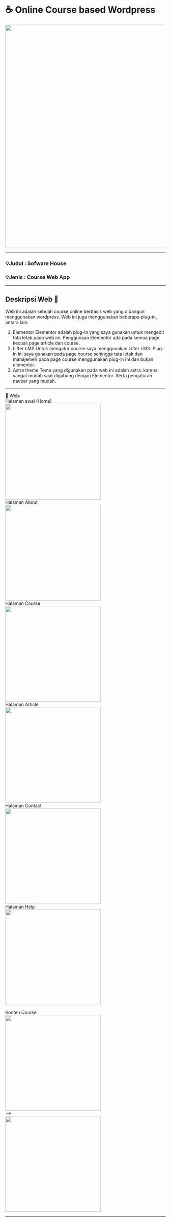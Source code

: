 # ☕️ Online Course based Wordpress
    

<img src="Screenshot/Software-House.png" width="700">

****
### 💡Judul : Sofware House 
### 💡Jenis : Course Web App 
****

## Deskripsi Web 📌 
Web ini adalah sebuah course online berbasis web yang dibangun menggunakan wordpress.
Web ini juga menggunakan beberapa plug-in, antara lain:
1. Elementor
  Elementor adalah plug-in yang saya gunakan untuk mengedit tata letak pada web ini.
  Penggunaan Elementor ada pada semua page kecuali page article dan course.
2. Lifter LMS
  Untuk mengatur course saya menggunakan Lifter LMS. Plug-in ini saya gunakan pada page course
  sehingga tata letak dan manajemen pada page course menggunakan plug-in ini dan bukan elementor.
3. Astra theme
  Tema yang digunakan pada web ini adalah astra. karena sangat mudah saat digabung dengan Elementor.
  Serta pengaturan navbar yang mudah.


****  
📗 Web:  
  Halaman awal (Home)<br>
  <img src="Screenshot/Software-House-Home.png" width="300"><br>
  Halaman About<br>
  <img src="Screenshot/Software-House-About.png" width="300"><br>
  Halaman Course<br>
  <img src="Screenshot/Software-House-Course.png" width="300"><br>
  Halaman Article<br>
  <img src="Screenshot/Software-House-Article.png" width="300"><br>
  Halaman Contact<br>
  <img src="Screenshot/Software-House-Contact.png" width="300"><br>
  Halaman Help<br>
  <img src="Screenshot/Software-House-Help.png" width="300"><br>
  
  Konten Course<br>
  <img src="Screenshot/Konten-HTML-Software-House.png" width="300"><br>
  --><br>
  <img src="Screenshot/HTML-Courses-Software-House.png" width="300"><br>

  
**** 
